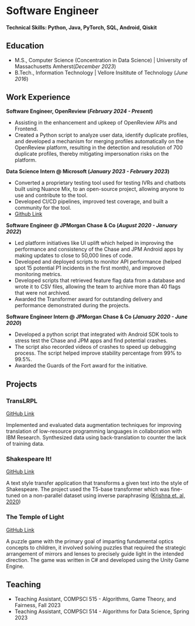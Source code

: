# Software Engineer


#### Technical Skills: Python, Java, PyTorch, SQL, Android, Qiskit

## Education
- M.S., Computer Science (Concentration in Data Science) | University of Massachusetts Amherst(_December 2023_)	 			        		
- B.Tech., Information Technology | Vellore Insititute of Technology (_June 2016_)

## Work Experience
**Software Engineer, OpenReview (_February 2024 - Present_)**
- Assisting in the enhancement and upkeep of OpenReview APIs and Frontend.
- Created a Python script to analyze user data, identify duplicate profiles, and developed a mechanism for merging profiles automatically on the OpenReview platform, resulting in the detection and resolution of 700 duplicate profiles, thereby mitigating impersonation risks on the platform.

**Data Science Intern @ Microsoft (_January 2023 - February 2023_)**
- Converted a proprietary testing tool used for testing IVRs and chatbots built using Nuance Mix, to an open-source
project, allowing anyone to use and contribute to the tool.
- Developed CI/CD pipelines, improved test coverage, and built a community for the tool.
- [Github Link](www.github.com/nuance-communications/mix-testing-tool)

**Software Engineer @ JPMorgan Chase & Co (_August 2020 - January 2022_)**
- Led platform initiatives like UI uplift which helped in improving the performance and consistency of the Chase and
JPM Android apps by making updates to close to 50,000 lines of code.
- Developed and deployed scripts to monitor API performance (helped spot 15 potential P1 incidents in the first month), and improved monitoring metrics.
- Developed scripts that retrieved feature flag data from a database and wrote it to CSV files, allowing the team to archive more than 40 flags that were not archived.
- Awarded the Transformer award for outstanding delivery and performance demonstrated during the projects.

**Software Engineer Intern @ JPMorgan Chase & Co (_January 2020 - June 2020_)**
- Developed a python script that integrated with Android SDK tools to stress test the Chase and JPM apps and find potential crashes.
- The script also recorded videos of crashes to speed up debugging process. The script helped improve stability percentage from 99% to 99.5%.
- Awarded the Guards of the Fort award for the initiative.


## Projects
### TransLRPL 
[GitHub Link](https://www.github.com/akshatchhabra/TransLRPL)

Implemented and evaluated data augmentation techniques for improving translation of low-resource programming languages in collaboration with IBM Research. Synthesized data using back-translation to counter the lack of training data.

### Shakespeare It! 
[GitHub Link](https://github.com/akshatchhabra/shakespeare-it)

A text style transfer application that transforms a given text into the style of Shakespeare. The project used the T5-base transformer which was fine-tuned on a non-parallel dataset using inverse paraphrasing ([Krishna et. al, 2020](https://arxiv.org/abs/2010.05700))

### The Temple of Light 
[GitHub Link](https://github.com/akshatchhabra/the_temple_of_light)

A puzzle game with the primary goal of imparting fundamental optics concepts to children, it involved solving puzzles that required the strategic arrangement of mirrors and lenses to precisely guide light in the intended direction. The game was written in C# and developed using the Unity Game Engine.


## Teaching
- Teaching Assistant, COMPSCI 515 - Algorithms, Game Theory, and Fairness, Fall 2023
- Teaching Assistant, COMPSCI 514 - Algorithms for Data Science, Spring 2023
